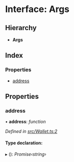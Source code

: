 # Interface: Args

## Hierarchy

* **Args**

## Index

### Properties

* [address](_wallet_.args.md#address)

## Properties

###  address

• **address**: *function*

*Defined in [src/Wallet.ts:2](https://github.com/PolymathNetwork/polymath-sdk/blob/fb8c7c9/src/Wallet.ts#L2)*

#### Type declaration:

▸ (): *Promise‹string›*

